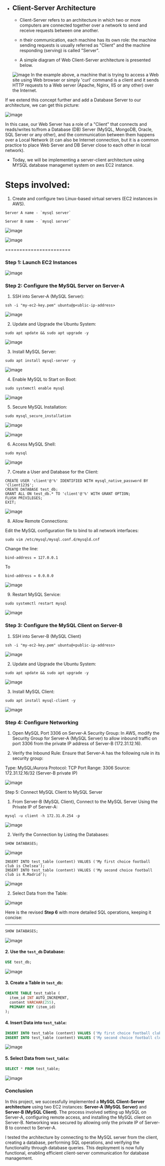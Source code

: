 
* ## Client-Server Architecture

  * Client-Server refers to an architecture in which two or more computers are connected together over a network to send and receive requests between one another.
 
  * n their communication, each machine has its own role: the machine sending requests is usually referred as "Client" and the machine responding (serving) is called "Server".
  * A simple diagram of Web Client-Server architecture is presented below.
 
  ![image](https://github.com/user-attachments/assets/6315b41a-3be8-48bb-9db3-0a5fc79ec353)
In the example above, a machine that is trying to access a Web site using Web browser or simply 'curl' command is a client and it sends HTTP requests to a Web server (Apache, Nginx, IIS or any other) over the Internet.

If we extend this concept further and add a Database Server to our architecture, we can get this picture:

![image](https://github.com/user-attachments/assets/a64c84d6-bc30-432c-80f0-2bcb6e8d6fe3)


In this case, our Web Server has a role of a "Client" that connects and reads/writes to/from a Database (DB) Server (MySQL, MongoDB, Oracle, SQL Server or any other), and the communication between them happens over a Local Network (it can also be Internet connection, but it is a common practice to place Web Server and DB Server close to each other in local network).

* Today, we will be implementing a server-client architecture using MYSQL database managemet system on aws EC2 instance.

# Steps involved:
1. Create and configure two Linux-based virtual servers (EC2 instances in AWS).
```
Server A name - `mysql server`
```

```
Server B name - `mysql server`
```
![image](https://github.com/user-attachments/assets/4bb754c6-ad69-48ee-ade2-7ff92cc24ccd)



![image](https://github.com/user-attachments/assets/96b37b8f-1b13-4636-9d37-0bc3715e5fbe)


=======================


### Step 1: Launch EC2 Instances

![image](https://github.com/user-attachments/assets/bc29380a-0f5f-4893-a8ca-44aa38123a59)













### Step 2: Configure the MySQL Server on Server-A 

1. SSH into Server-A (MySQL Server):
```
ssh -i "my-ec2-key.pem" ubuntu@p<ublic-ip-address>
```
![image](https://github.com/user-attachments/assets/32d55716-1bbc-4507-b7df-8bc4da0de6e7)



2. Update and Upgrade the Ubuntu System:
```
sudo apt update && sudo apt upgrade -y
```
![image](https://github.com/user-attachments/assets/53dfc718-b28c-4827-a789-dd6430eaece1)

3. Install MySQL Server:
```
sudo apt install mysql-server -y
```
![image](https://github.com/user-attachments/assets/d84f8eb4-2bdb-449a-a4db-956438801659)

4. Enable MySQL to Start on Boot:
```
sudo systemctl enable mysql
```
![image](https://github.com/user-attachments/assets/8029dea4-5b36-4294-b228-3afacd031673)


5. Secure MySQL Installation:

```
sudo mysql_secure_installation
```
![image](https://github.com/user-attachments/assets/a82ee603-d753-4975-9770-1ed1ea3c79bd)

![image](https://github.com/user-attachments/assets/4cfa8b8e-a23c-4e74-bd64-fba625f374f8)

6. Access MySQL Shell:

```
sudo mysql
```
![image](https://github.com/user-attachments/assets/64e7b9a6-135c-467a-8a81-cc7a4117fabf)

7. Create a User and Database for the Client:

```
CREATE USER 'client'@'%' IDENTIFIED WITH mysql_native_password BY 'Client123$';
CREATE DATABASE test_db;
GRANT ALL ON test_db.* TO 'client'@'%' WITH GRANT OPTION;
FLUSH PRIVILEGES;
EXIT;
```
![image](https://github.com/user-attachments/assets/e901a6de-ceef-4669-87ed-8bb1b83a81c7)



8. Allow Remote Connections:

Edit the MySQL configuration file to bind to all network interfaces:

```
sudo vim /etc/mysql/mysql.conf.d/mysqld.cnf
```

Change the line:
```
bind-address = 127.0.0.1
```
To
```
bind-address = 0.0.0.0
```
![image](https://github.com/user-attachments/assets/20f7c899-d55b-4343-be5f-5a989f799af8)

9. Restart MySQL Service:
```
sudo systemctl restart mysql
```
![image](https://github.com/user-attachments/assets/e3d7000d-7de3-4bf3-87f6-65aa499253dc)

### Step 3: Configure the MySQL Client on Server-B
1. SSH into Server-B (MySQL Client)

```
ssh -i "my-ec2-key.pem" ubuntu@<public-ip-address>
```


![image](https://github.com/user-attachments/assets/0d388232-238b-4e2c-8d42-9827ae36aa71)

2. Update and Upgrade the Ubuntu System:

```
sudo apt update && sudo apt upgrade -y
```
![image](https://github.com/user-attachments/assets/4b679c8c-40b5-403e-ac5c-6d8555ad7a24)

3. Install MySQL Client:

```
sudo apt install mysql-client -y
```
![image](https://github.com/user-attachments/assets/0953e459-dc93-48a5-85fa-b183bdac6175)



### Step 4: Configure Networking
1. Open MySQL Port 3306 on Server-A Security Group:
In AWS, modify the Security Group for Server-A (MySQL Server) to allow inbound traffic on port 3306 from the private IP address of Server-B (172.31.12.16).

2. Verify the Inbound Rule:
Ensure that Server-A has the following rule in its security group:

Type: MySQL/Aurora
Protocol: TCP
Port Range: 3306
Source: 172.31.12.16/32 (Server-B private IP)

![image](https://github.com/user-attachments/assets/cd1175c3-47d6-4f9e-b1ac-423b59d06fa7)



Step 5: Connect MySQL Client to MySQL Server

1. From Server-B (MySQL Client), Connect to the MySQL Server Using the Private IP of Server-A:

```
mysql -u client -h 172.31.0.254 -p
```

![image](https://github.com/user-attachments/assets/69f7d3d2-c2d1-4738-a7ae-404447aabcd4)





2. Verify the Connection by Listing the Databases:

```
SHOW DATABASES;
```

![image](https://github.com/user-attachments/assets/85d488f1-69ee-46c7-b907-e1908e31068d)



```
INSERT INTO test_table (content) VALUES ('My first choice football club is Chelsea');
INSERT INTO test_table (content) VALUES ('My second choice football club is R.Madrid');
```


![image](https://github.com/user-attachments/assets/15ea9ec9-f37e-4860-881b-0c52bd8df431)



2. Select Data from the Table:

![image](https://github.com/user-attachments/assets/2ed32533-1316-4ee4-abe3-240d165ae807)



Here is the revised **Step 6** with more detailed SQL operations, keeping it concise:

---




```sql
SHOW DATABASES;
```
![image](https://github.com/user-attachments/assets/056e510c-b4c6-4b37-b959-704959b99365)


#### 2. **Use the `test_db` Database:**
```sql
USE test_db;
```
![image](https://github.com/user-attachments/assets/d3dd622c-3788-4c71-9724-273089f0bae7)

#### 3. **Create a Table in `test_db`:**
```sql
CREATE TABLE test_table (
  item_id INT AUTO_INCREMENT,
  content VARCHAR(255),
  PRIMARY KEY (item_id)
);
```

#### 4. **Insert Data into `test_table`:**
```sql
INSERT INTO test_table (content) VALUES ('My first choice football club is Chelsea');
INSERT INTO test_table (content) VALUES ('My second choice football club is R.Madrid');
```
![image](https://github.com/user-attachments/assets/5901937a-c39a-4798-a4b9-f1a316bd4444)

#### 5. **Select Data from `test_table`:**
```sql
SELECT * FROM test_table;
```
![image](https://github.com/user-attachments/assets/93b34723-2409-4bf8-900f-177bbd24a2fd)




### Conclusion

In this project, we successfully implemented a **MySQL Client-Server architecture** using two EC2 instances: **Server-A (MySQL Server)** and **Server-B (MySQL Client)**. The process involved setting up MySQL on Server-A, configuring remote access, and installing the MySQL client on Server-B. Networking was secured by allowing only the private IP of Server-B to connect to Server-A.

I tested the architecture by connecting to the MySQL server from the client, creating a database, performing SQL operations, and verifying the functionality through database queries. This deployment is now fully functional, enabling efficient client-server communication for database management.


























